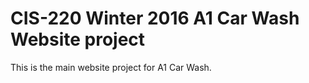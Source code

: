 # CIS-220 Winter 2016 A1 Car Wash Website project

This is the main website project for A1 Car Wash.
